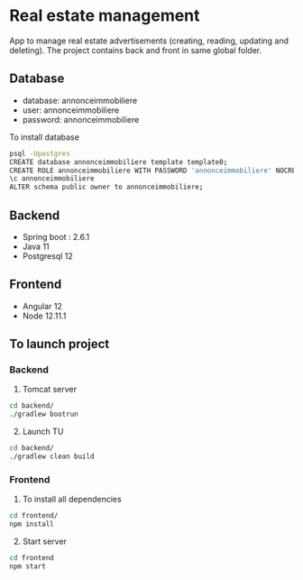 # Real estate management
App to manage real estate advertisements (creating, reading, updating and deleting).
The project contains back and front in same global folder.

## Database
- database: annonceimmobiliere
- user: annonceimmobiliere
- password: annonceimmobiliere

To install database
```bash
psql -Upostgres
CREATE database annonceimmobiliere template template0;
CREATE ROLE annonceimmobiliere WITH PASSWORD 'annonceimmobiliere' NOCREATEDB LOGIN VALID UNTIL 'infinity';
\c annonceimmobiliere
ALTER schema public owner to annonceimmobiliere;
```

## Backend
- Spring boot : 2.6.1
- Java 11
- Postgresql 12

## Frontend
- Angular 12
- Node 12.11.1

## To launch project

### Backend
1. Tomcat server

```bash
cd backend/
./gradlew bootrun
```

2. Launch TU
```bash
cd backend/
./gradlew clean build
```

### Frontend

1. To install all dependencies

```bash
cd frontend/
npm install
```

2. Start server

```bash
cd frontend
npm start
```
